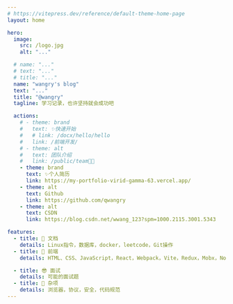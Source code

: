 ```yaml
---
# https://vitepress.dev/reference/default-theme-home-page
layout: home

hero:
  image:
    src: /logo.jpg
    alt: "..."

  # name: "..."
  # text: "..."
  # title: "..."
  name: "wangry's blog"
  text: "..."
  title: "@wangry"
  tagline: 学习记录，也许坚持就会成功吧

  actions:
    # - theme: brand
    #   text: ✨快速开始
    #   # link: /docx/hello/hello
    #   link: /前端开发/
    # - theme: alt
    #   text: 团队介绍
    #   link: /public/team👩‍💻
    - theme: brand
      text: ✨个人简历
      link: https://my-portfolio-virid-gamma-63.vercel.app/
    - theme: alt
      text: Github
      link: https://github.com/qwangry
    - theme: alt
      text: CSDN
      link: https://blog.csdn.net/wwang_123?spm=1000.2115.3001.5343

features:
  - title: 👋 文档
    details: Linux指令，数据库，docker，leetcode，Git操作
  - title: 🌱 前端
    details: HTML、CSS、JavaScript，React，Webpack，Vite，Redux，Mobx，NodeJS

  - title: 😎 面试
    details: 可能的面试题
  - title: 🙌 杂项
    details: 浏览器，协议，安全，代码规范
---
```


<confetti />